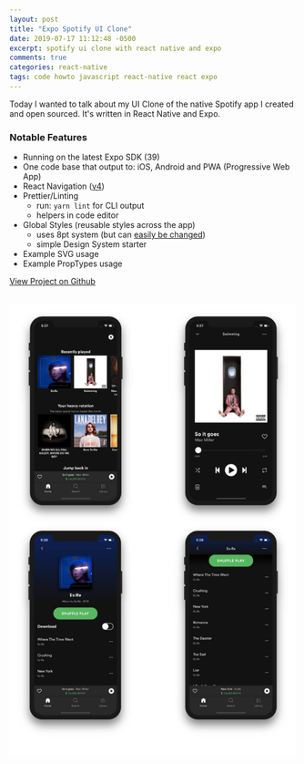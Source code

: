 ```yaml
---
layout: post
title: "Expo Spotify UI Clone"
date: 2019-07-17 11:12:48 -0500
excerpt: spotify ui clone with react native and expo
comments: true
categories: react-native
tags: code howto javascript react-native react expo
---
```


Today I wanted to talk about my UI Clone of the native Spotify app I created and open sourced. It's written in React Native and Expo.

### Notable Features

- Running on the latest Expo SDK (39)
- One code base that output to: iOS, Android and PWA (Progressive Web App)
- React Navigation ([v4](https://reactnavigation.org/docs/4.x/getting-started))
- Prettier/Linting
  - run: `yarn lint` for CLI output
  - helpers in code editor
- Global Styles (reusable styles across the app)
  - uses 8pt system (but can [easily be changed](https://github.com/calebnance/expo-spotify/blob/master/src/constants/globalStyles.js))
  - simple Design System starter
- Example SVG usage
- Example PropTypes usage

<a href="https://github.com/calebnance/expo-spotify" class="btn btn-outline-dark">View Project on Github</a>

<br />

<div class="img-wrapper">
  <img class="img" src="/assets/img/react-native/spotify-ui-clone-react-native.jpg" alt="preview of Spotify UI Clone" title="preview of Spotify UI Clone">
</div>
